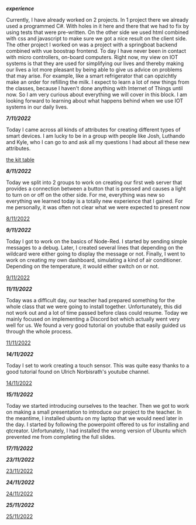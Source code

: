 ***experience***
<p>
Currently, I have already worked on 2 projects. In 1 project there we already used a programmed C#. With holes in it here and there that we had to fix by using tests that were pre-written. On the other side we used html combined with css and javascript to make sure we got a nice result on the client side. The other project I worked on was a project with a springboat backend combined with vue boostrap frontend. To day I have never been in contact with micro controllers, on-board computers.
Right now, my view on IOT systems is that they are used for simplifying our lives and thereby making our lives a lot more pleasant by being able to give us advice on problems that may arise. For example, like a smart refrigerator that can opzichtly make an order for refilling the milk.
I expect to learn a lot of new things from the classes, because I haven't done anything with Internet of Things until now. So I am very curious about everything we will cover in this block. I am looking forward to learning about what happens behind when we use IOT systems in our daily lives.
</p>

***7/11/2022***
<p>
Today I came across all kinds of attributes for creating different types of smart devices. I am lucky to be in a group with people like Josh, Luthando and Kyle, who I can go to and ask all my questions I had about all these new attributes.
  
[the kit table](https://github.com/AmadeoNoelsPXL/aquaponics/blob/IoT-Documentation-Branch/Documentation/Group/GroupDocumentation.md#711)
</p>

***8/11/2022***
<p>
Today we split into 2 groups to work on creating our first web server that provides a connection between a button that is pressed and causes a light to turn on or off on the other side.
For me, everything was new so everything we learned today is a totally new experience that I gained. For me personally, it was often not clear what we were expected to present now

[8/11/2022](https://github.com/AmadeoNoelsPXL/aquaponics/blob/IoT-Documentation-Branch/Documentation/L%26A/L&A_Documentation.md/#8112022)
</p>

***9/11/2022***
<p>
  
Today I got to work on the basics of Node-Red. I started by sending simple messages to a debug. Later, I created several lines that depending on the wildcard were either going to display the message or not. Finally, I went to work on creating my own dashboard, simulating a kind of air conditioner. Depending on the temperature, it would either switch on or not.
  
[9/11/2022](https://github.com/AmadeoNoelsPXL/aquaponics/blob/IoT-Documentation-Branch/Documentation/L%26A/L%26A_Documentation.md/#9112022)  
</p>

***11/11/2022***
<p>
Today was a difficult day, our teacher had prepared something for the whole class that we were going to install together. Unfortunately, this did not work out and a lot of time passed before class could resume. Today we mainly focused on implementing a Discord bot which actually went very well for us. We found a very good tutorial on youtube that easily guided us through the whole process.

[11/11/2022](https://github.com/AmadeoNoelsPXL/aquaponics/blob/IoT-Documentation-Branch/Documentation/L%26A/L&A_Documentation.md/#11112022)
</p>

***14/11/2022***
<p>
Today I set to work creating a touch sensor. This was quite easy thanks to a good tutorial found on Ulrich Norbisrath's youtube channel.

[14/11/2022](https://github.com/AmadeoNoelsPXL/aquaponics/blob/IoT-Documentation-Branch/Documentation/L%26A/L&A_Documentation.md/#14112022)
</p>

***15/11/2022***
<p>
Today we started introducing ourselves to the teacher. Then we got to work on making a small presentation to introduce our project to the teacher. In the meantime, I installed ubuntu on my laptop that we would need later in the day. I started by following the powerpoint offered to us for installing and qtcreator. Unfortunately, I had installed the wrong version of Ubuntu which prevented me from completing the full slides.
</p>

***17/11/2022***
<p>

</p>

***23/11/2022***
<p>
  
[23/11/2022](https://github.com/AmadeoNoelsPXL/aquaponics/blob/IoT-Documentation-Branch/Documentation/Group/GroupDocumentation.md#23112022)
</p>

***24/11/2022***
<p>
  
[24/11/2022](https://github.com/AmadeoNoelsPXL/aquaponics/blob/IoT-Documentation-Branch/Documentation/Group/GroupDocumentation.md#2411)
</p>

***25/11/2022***
<p>
  
[25/11/2022](https://github.com/AmadeoNoelsPXL/aquaponics/blob/IoT-Documentation-Branch/Documentation/L%26A/L%26A_Documentation.md#25112022)
</p>

